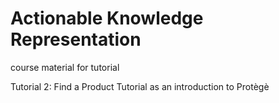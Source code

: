# Actionable Knowledge Representation

course material for tutorial

Tutorial 2: Find a Product Tutorial as an introduction to Protègè
